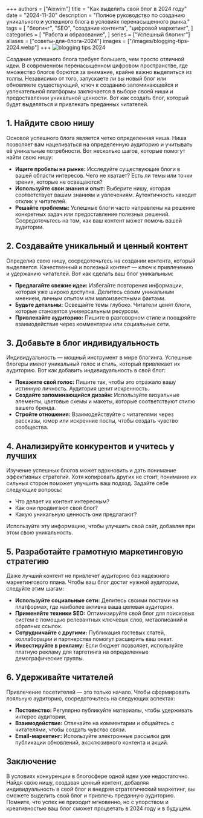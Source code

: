 +++
authors = ["Aixwim"]
title = "Как выделить свой блог в 2024 году"
date = "2024-11-30"
description = "Полное руководство по созданию уникального и успешного блога в условиях перенасыщенного рынка."
tags = [
    "блогинг",
    "SEO",
    "создание контента",
    "цифровой маркетинг",
]
categories = [
    "Работа и образование",
]
series = ["Успешный блогинг"]
aliases = ["советы-для-блога-2024"]
images = ["/images/blogging-tips-2024.webp"]
+++
![blogging tips 2024](/images/blogging-tips-2024.webp)

Создание успешного блога требует большего, чем просто отличной идеи. В современном перенасыщенном цифровом пространстве, где множество блогов борются за внимание, крайне важно выделиться из толпы. Независимо от того, запускаете ли вы новый блог или обновляете существующий, ключ к созданию запоминающейся и увлекательной платформы заключается в выборе своей ниши и предоставлении уникальной ценности. Вот как создать блог, который будет выделяться и привлекать преданных читателей.

<!--more-->

## 1. Найдите свою нишу

Основой успешного блога является четко определенная ниша. Ниша позволяет вам нацеливаться на определенную аудиторию и учитывать её уникальные потребности. Вот несколько шагов, которые помогут найти свою нишу:

- **Ищите пробелы на рынке:** Исследуйте существующие блоги в вашей области интересов. Чего не хватает? Есть ли темы или точки зрения, которые не освещаются?
- **Используйте свои знания и опыт:** Выберите нишу, которая соответствует вашим знаниям и увлечениям. Аутентичность находит отклик у читателей.
- **Решайте проблемы:** Успешные блоги часто направлены на решение конкретных задач или предоставление полезных решений. Сосредоточьтесь на том, как ваш контент может помочь вашей аудитории.

## 2. Создавайте уникальный и ценный контент

Определив свою нишу, сосредоточьтесь на создании контента, который выделяется. Качественный и полезный контент — ключ к привлечению и удержанию читателей. Вот как сделать ваш блог уникальным:

- **Предлагайте свежие идеи:** Избегайте повторения информации, которая уже широко доступна. Делитесь своим уникальным мнением, личным опытом или малоизвестными фактами.
- **Будьте детальны:** Освещайте темы глубоко. Читатели ценят блоги, которые становятся универсальным ресурсом.
- **Привлекайте аудиторию:** Пишите в разговорном стиле и поощряйте взаимодействие через комментарии или социальные сети.

## 3. Добавьте в блог индивидуальность

Индивидуальность — мощный инструмент в мире блогинга. Успешные блогеры имеют уникальный голос и стиль, который привлекает их аудиторию. Вот как добавить индивидуальность в свой блог:

- **Покажите свой голос:** Пишите так, чтобы это отражало вашу истинную личность. Аудитория ценит искренность.
- **Создайте запоминающийся дизайн:** Используйте визуальные элементы, цветовые схемы и макеты, которые соответствуют стилю вашего бренда.
- **Стройте отношения:** Взаимодействуйте с читателями через рассказы, юмор или искренние посты, чтобы создать чувство сообщества.

## 4. Анализируйте конкурентов и учитесь у лучших

Изучение успешных блогов может вдохновить и дать понимание эффективных стратегий. Хотя копировать других не стоит, понимание их сильных сторон поможет улучшить ваш подход. Задайте себе следующие вопросы:

- Что делает их контент интересным?
- Как они продвигают свой блог?
- Какую уникальную ценность они предлагают?

Используйте эту информацию, чтобы улучшить свой сайт, добавляя при этом свою уникальность.

## 5. Разработайте грамотную маркетинговую стратегию

Даже лучший контент не привлечет аудиторию без надежного маркетингового плана. Чтобы ваш блог достиг нужной аудитории, следуйте этим шагам:

- **Используйте социальные сети:** Делитесь своими постами на платформах, где наиболее активна ваша целевая аудитория.
- **Применяйте техники SEO:** Оптимизируйте свой блог для поисковых систем с помощью релевантных ключевых слов, метаописаний и обратных ссылок.
- **Сотрудничайте с другими:** Публикация гостевых статей, коллаборации и партнерства помогут расширить ваш охват.
- **Инвестируйте в рекламу:** Если бюджет позволяет, используйте платную рекламу для таргетинга на определенные демографические группы.

## 6. Удерживайте читателей

Привлечение посетителей — это только начало. Чтобы сформировать лояльную аудиторию, сосредоточьтесь на следующих аспектах:

- **Постоянство:** Регулярно публикуйте материалы, чтобы удерживать интерес аудитории.
- **Взаимодействие:** Отвечайте на комментарии и общайтесь с читателями, чтобы создать чувство связи.
- **Email-маркетинг:** Используйте электронные рассылки для публикации обновлений, эксклюзивного контента и акций.

## Заключение

В условиях конкуренции в блогосфере одной идеи уже недостаточно. Найдя свою нишу, создавая ценный контент, добавляя индивидуальность в свой блог и внедряя стратегический маркетинг, вы сможете выделить свой блог и привлечь преданную аудиторию. Помните, что успех не приходит мгновенно, но с упорством и креативностью ваш блог сможет процветать в 2024 году и в будущем.
